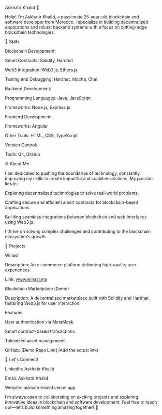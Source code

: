 Askhatir Khalid 👋

Hello! I'm Askhatir Khalid, a passionate 25-year-old blockchain and software developer from Morocco. I specialize in building decentralized applications and robust backend systems with a focus on cutting-edge blockchain technologies.

🔧 Skills

Blockchain Development:

Smart Contracts: Solidity, Hardhat

Web3 Integration: Web3.js, Ethers.js

Testing and Debugging: Hardhat, Mocha, Chai

Backend Development:

Programming Languages: Java, JavaScript

Frameworks: Node.js, Express.js

Frontend Development:

Frameworks: Angular

Other Tools: HTML, CSS, TypeScript

Version Control:

Tools: Git, GitHub

🌐 About Me

I am dedicated to pushing the boundaries of technology, constantly improving my skills to create impactful and scalable solutions. My passion lies in:

Exploring decentralized technologies to solve real-world problems.

Crafting secure and efficient smart contracts for blockchain-based applications.

Building seamless integrations between blockchain and web interfaces using Web3.js.

I thrive on solving complex challenges and contributing to the blockchain ecosystem's growth.

🚀 Projects

Winasl

Description: An e-commerce platform delivering high-quality user experiences.

Link: www.winasl.ma

Blockchain Marketplace (Demo)

Description: A decentralized marketplace built with Solidity and Hardhat, featuring Web3.js for user interaction.

Features:

User authentication via MetaMask.

Smart contract-based transactions.

Tokenized asset management.

GitHub: [Demo Repo Link] (Add the actual link)

📧 Let's Connect!

LinkedIn: Askhatir Khalid

Email: Askhatir Khalid

Website: askhatir-khalid.vercel.app

I’m always open to collaborating on exciting projects and exploring innovative ideas in blockchain and software development. Feel free to reach out—let’s build something amazing together! 🚀
